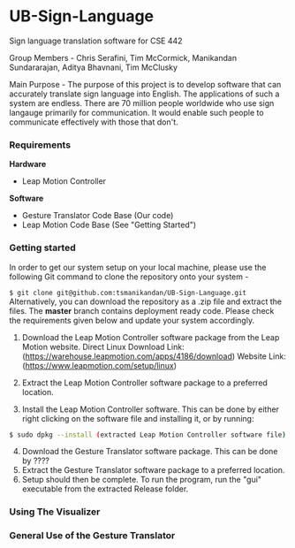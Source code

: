 # UB-Sign-Language
Sign language translation software for CSE 442

Group Members -
Chris Serafini, Tim McCormick, Manikandan Sundararajan, Aditya Bhavnani, Tim McClusky

Main Purpose - 
The purpose of this project is to develop software that can accurately translate sign language into English. 
The applications of such a system are endless. 
There are 70 million people worldwide who use sign langauge primarily for communication. 
It would enable such people to communicate effectively with those that don't.

### Requirements
**Hardware**
  - Leap Motion Controller
  
**Software**
  - Gesture Translator Code Base (Our code)
  - Leap Motion Code Base (See "Getting Started")
  
### Getting started
In order to get our system setup on your local machine, please use the following Git command to clone the repository onto your system - 

`$ git clone git@github.com:tsmanikandan/UB-Sign-Language.git
`
Alternatively, you can download the repository as a .zip file and extract the files. The **master** branch contains deployment ready code.
Please check the requirements given below and update your system accordingly.

 1. Download the Leap Motion Controller software package from the Leap Motion website.
 Direct Linux Download Link:
 (https://warehouse.leapmotion.com/apps/4186/download)
 Website Link:
 (https://www.leapmotion.com/setup/linux)

 2. Extract the Leap Motion Controller software package to a preferred location.
 3. Install the Leap Motion Controller software.
 This can be done by either right clicking on the software file and installing it, or by running:
 ```sh
 $ sudo dpkg --install (extracted Leap Motion Controller software file)
 ```
 4. Download the Gesture Translator software package.
 This can be done by ????
 5. Extract the Gesture Translator software package to a preferred location.
 6. Setup should then be complete. To run the program, run the "gui" executable from the extracted Release folder.
  
### Using The Visualizer

### General Use of the Gesture Translator
